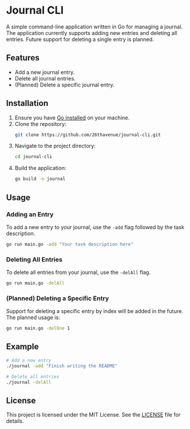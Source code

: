 
# Journal CLI

A simple command-line application written in Go for managing a journal. The application currently supports adding new entries and deleting all entries. Future support for deleting a single entry is planned.

## Features

- Add a new journal entry.
- Delete all journal entries.
- (Planned) Delete a specific journal entry.

## Installation

1. Ensure you have [Go installed](https://golang.org/doc/install) on your machine.
2. Clone the repository:
    ```sh
    git clone https://github.com/26thavenue/journal-cli.git
    ```
3. Navigate to the project directory:
    ```sh
    cd journal-cli
    ```
4. Build the application:
    ```sh
    go build -o journal
    ```

## Usage

### Adding an Entry

To add a new entry to your journal, use the `-add` flag followed by the task description.

```sh
go run main.go -add "Your task description here"
```

### Deleting All Entries

To delete all entries from your journal, use the `-delAll` flag.

```sh
go run main.go -delAll
```

### (Planned) Deleting a Specific Entry

Support for deleting a specific entry by index will be added in the future. The planned usage is:

```sh
go run main.go -delOne 1
```

## Example

```sh
# Add a new entry
./journal -add "Finish writing the README"

# Delete all entries
./journal -delAll
```



## License

This project is licensed under the MIT License. See the [LICENSE](LICENSE) file for details.

